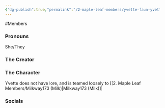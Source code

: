```yaml
---
{"dg-publish":true,"permalink":"/2-maple-leaf-members/yvette-faun-yvette/"}
---
```


#Members 
### Pronouns
She/They
### The Creator
### The Character
Yvette does not have lore, and is teamed loosely to [[2. Maple Leaf Members/Milkway173 (Milk)\|Milkway173 (Milk)]]
### Socials